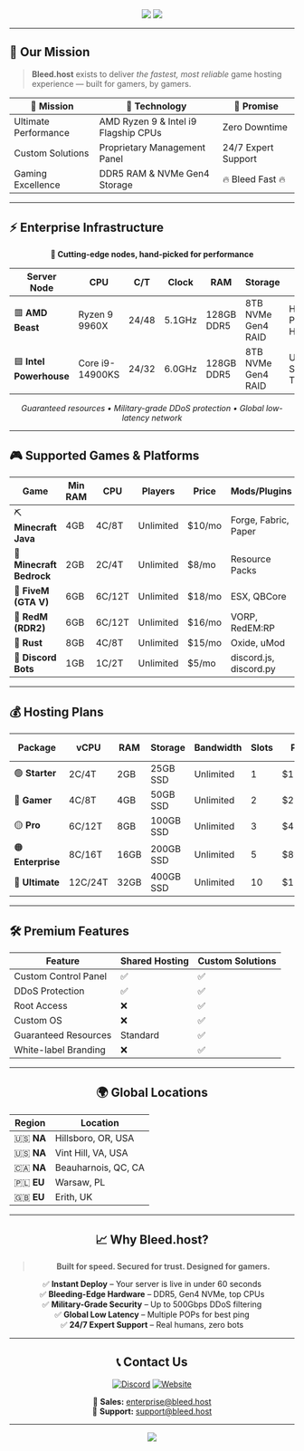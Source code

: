 <!-- HEADER -->
<div align="center">
  <img src="https://readme-typing-svg.herokuapp.com?font=Fira+Code&size=36&duration=2500&pause=1800&color=FF0000&center=true&vCenter=true&width=960&lines=🔥+Welcome+to+Bleed.host;Where+Performance+Meets+Perfection;Enterprise-Grade+Game+Hosting+⚡;Bleeding-Edge+Hardware+%7C+Zero+Compromise" />
  
  <img src="https://capsule-render.vercel.app/api?type=rect&color=FF0000&height=5&section=header"/>
</div>

---

## 🎯 **Our Mission**
> **Bleed.host** exists to deliver *the fastest, most reliable* game hosting experience — built for gamers, by gamers.

<div align="center">

| 🎯 **Mission**        | 🔧 **Technology**                       | 🌟 **Promise**        |
|----------------------|------------------------------------------|-----------------------|
| Ultimate Performance | AMD Ryzen 9 & Intel i9 Flagship CPUs      | Zero Downtime         |
| Custom Solutions     | Proprietary Management Panel             | 24/7 Expert Support   |
| Gaming Excellence    | DDR5 RAM & NVMe Gen4 Storage              | 🔥 Bleed Fast 🔥    |

</div>

---

## ⚡ **Enterprise Infrastructure**

<div align="center">

**🚀 Cutting-edge nodes, hand-picked for performance**
  
| **Server Node**        | **CPU**               | **C/T** | **Clock** | **RAM**     | **Storage**        | **Best For**             |
|------------------------|----------------------|---------|-----------|-------------|--------------------|--------------------------|
| 🟥 **AMD Beast**       | Ryzen 9 9960X         | 24/48   | 5.1GHz    | 128GB DDR5  | 8TB NVMe Gen4 RAID | High-Performance Hosting |
| 🟦 **Intel Powerhouse**| Core i9-14900KS       | 24/32   | 6.0GHz    | 128GB DDR5  | 8TB NVMe Gen4 RAID | Ultra-Fast Single Thread |

*Guaranteed resources • Military-grade DDoS protection • Global low-latency network*

</div>

---

## 🎮 **Supported Games & Platforms**

<div align="center">

| **Game**                | **Min RAM** | **CPU**    | **Players** | **Price**  | **Mods/Plugins**         |
|-------------------------|-------------|------------|-------------|------------|--------------------------|
| ⛏ **Minecraft Java**    | 4GB         | 4C/8T      | Unlimited   | $10/mo     | Forge, Fabric, Paper     |
| 📱 **Minecraft Bedrock**| 2GB         | 2C/4T      | Unlimited   | $8/mo      | Resource Packs           |
| 🚓 **FiveM (GTA V)**    | 6GB         | 6C/12T     | Unlimited   | $18/mo     | ESX, QBCore              |
| 🤠 **RedM (RDR2)**      | 6GB         | 6C/12T     | Unlimited   | $16/mo     | VORP, RedEM:RP           |
| 🔫 **Rust**             | 8GB         | 4C/8T      | Unlimited   | $15/mo     | Oxide, uMod              |
| 🤖 **Discord Bots**     | 1GB         | 1C/2T      | Unlimited   | $5/mo      | discord.js, discord.py   |

</div>

---

## 💰 **Hosting Plans**

<div align="center">

| **Package**   | **vCPU** | **RAM** | **Storage** | **Bandwidth** | **Slots** | **Price** | **Best For** |
|---------------|----------|---------|-------------|---------------|-----------|-----------|--------------|
| 🟢 **Starter**| 2C/4T    | 2GB     | 25GB SSD    | Unlimited     | 1         | $15/mo    | Small Servers|
| 🔵 **Gamer**  | 4C/8T    | 4GB     | 50GB SSD    | Unlimited     | 2         | $25/mo    | Growing      |
| 🟡 **Pro**    | 6C/12T   | 8GB     | 100GB SSD   | Unlimited     | 3         | $45/mo    | Popular      |
| 🟠 **Enterprise**| 8C/16T| 16GB    | 200GB SSD   | Unlimited     | 5         | $80/mo    | Large Nets   |
| 🔴 **Ultimate**| 12C/24T | 32GB    | 400GB SSD   | Unlimited     | 10        | $150/mo   | Massive Ops  |

</div>

---

## 🛠️ **Premium Features**
<div align="center">

| Feature                | Shared Hosting | Custom Solutions |
|------------------------|----------------|------------------|
| Custom Control Panel   | ✅ | ✅ |
| DDoS Protection        | ✅ | ✅ |
| Root Access            | ❌ | ✅ |
| Custom OS              | ❌ | ✅ |
| Guaranteed Resources   | Standard | ✅ |
| White-label Branding   | ❌ | ✅ |

---

## 🌍 **Global Locations**
<div align="center">

| Region         | Location           |
|----------------|-------------------|
| 🇺🇸 **NA**     | Hillsboro, OR, USA|
| 🇺🇸 **NA**     | Vint Hill, VA, USA|
| 🇨🇦 **NA**     | Beauharnois, QC, CA|
| 🇵🇱 **EU**     | Warsaw, PL        |
| 🇬🇧 **EU**     | Erith, UK         |

</div>

---

## 📈 **Why Bleed.host?**
> **Built for speed. Secured for trust. Designed for gamers.**

✅ **Instant Deploy** – Your server is live in under 60 seconds  
✅ **Bleeding-Edge Hardware** – DDR5, Gen4 NVMe, top CPUs  
✅ **Military-Grade Security** – Up to 500Gbps DDoS filtering  
✅ **Global Low Latency** – Multiple POPs for best ping  
✅ **24/7 Expert Support** – Real humans, zero bots  

---

## 📞 **Contact Us**
<div align="center">

[![Discord](https://img.shields.io/badge/Discord-Join%20Now-5865F2?style=for-the-badge&logo=discord&logoColor=white)](https://discord.bleed.host)
[![Website](https://img.shields.io/badge/Website-Bleed.host-FF0000?style=for-the-badge&logo=firefox&logoColor=white)](https://bleed.host)

📧 **Sales:** enterprise@bleed.host  
📧 **Support:** support@bleed.host  

</div>

---

<div align="center">
  <img src="https://capsule-render.vercel.app/api?type=waving&color=FF0000&height=120&section=footer&text=Bleed.host%20-%20Hosting%20Legends%20Since%202025&fontSize=28&fontColor=ffffff&animation=twinkling"/>
</div>
